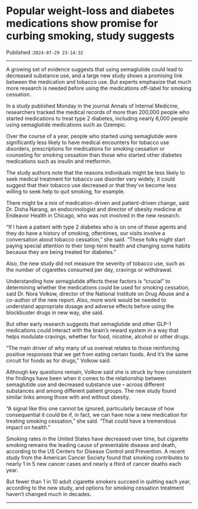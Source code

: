 # Popular weight-loss and diabetes medications show promise for curbing smoking, study suggests

Published :`2024-07-29 23:14:32`

---

A growing set of evidence suggests that using semaglutide could lead to decreased substance use, and a large new study shows a promising link between the medication and tobacco use. But experts emphasize that much more research is needed before using the medications off-label for smoking cessation.

In a study published Monday in the journal Annals of Internal Medicine, researchers tracked the medical records of more than 200,000 people who started medications to treat type 2 diabetes, including nearly 6,000 people using semaglutide medications such as Ozempic.

Over the course of a year, people who started using semaglutide were significantly less likely to have medical encounters for tobacco use disorders, prescriptions for medications for smoking cessation or counseling for smoking cessation than those who started other diabetes medications such as insulin and metformin.

The study authors note that the reasons individuals might be less likely to seek medical treatment for tobacco use disorder vary widely; it could suggest that their tobacco use decreased or that they’ve become less willing to seek help to quit smoking, for example.

There might be a mix of medication-driven and patient-driven change, said Dr. Disha Narang, an endocrinologist and director of obesity medicine at Endeavor Health in Chicago, who was not involved in the new research.

“If I have a patient with type 2 diabetes who is on one of these agents and they do have a history of smoking, oftentimes, our visits involve a conversation about tobacco cessation,” she said. “These folks might start paying special attention to their long-term health and changing some habits because they are being treated for diabetes.”

Also, the new study did not measure the severity of tobacco use, such as the number of cigarettes consumed per day, cravings or withdrawal.

Understanding how semaglutide affects these factors is “crucial” to determining whether the medications could be used for smoking cessation, said Dr. Nora Volkow, director of the National Institute on Drug Abuse and a co-author of the new report. Also, more work would be needed to understand appropriate dosage and adverse effects before using the blockbuster drugs in new way, she said.

But other early research suggests that semaglutide and other GLP-1 medications could interact with the brain’s reward system in a way that helps modulate cravings, whether for food, nicotine, alcohol or other drugs.

“The main driver of why many of us overeat relates to those reinforcing positive responses that we get from eating certain foods. And it’s the same circuit for foods as for drugs,” Volkow said.

Although key questions remain, Volkow said she is struck by how consistent the findings have been when it comes to the relationship between semaglutide use and decreased substance use – across different substances and among different patient groups. The new study found similar links among those with and without obesity.

“A signal like this one cannot be ignored, particularly because of how consequential it could be if, in fact, we can have now a new medication for treating smoking cessation,” she said. “That could have a tremendous impact on health.”

Smoking rates in the United States have decreased over time, but cigarette smoking remains the leading cause of preventable disease and death, according to the US Centers for Disease Control and Prevention. A recent study from the American Cancer Society found that smoking contributes to nearly 1 in 5 new cancer cases and nearly a third of cancer deaths each year.

But fewer than 1 in 10 adult cigarette smokers succeed in quitting each year, according to the new study, and options for smoking cessation treatment haven’t changed much in decades.

---

